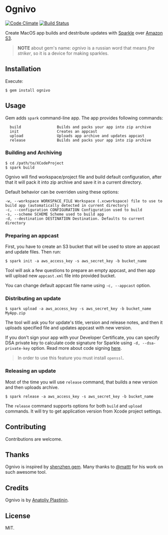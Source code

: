 # Ognivo

[![Code Climate](http://img.shields.io/codeclimate/github/antlypls/ognivo.svg?style=flat)](https://codeclimate.com/github/antlypls/ognivo)
[![Build Status](http://img.shields.io/travis/antlypls/ognivo.svg?style=flat)](https://travis-ci.org/antlypls/ognivo)

Create MacOS app builds and destribute updates with [Sparkle](https://github.com/sparkle-project/Sparkle) over [Amazon S3](http://aws.amazon.com/s3/).

> **NOTE** about gem's name:
> *ognivo* is a russian word that means *fire striker*,
> so it is a device for making sparkles.

## Installation

Execute:

    $ gem install ognivo

## Usage

Gem adds `spark` command-line app. The app provides following commands:

      build                Builds and packs your app into zip archive
      init                 Creates an appcast
      upload               Uploads app archive and updates appcast
      release              Builds and packs your app into zip archive

### Building and Archiving

    $ cd /path/to/XCodeProject
    $ spark build

Ognivo will find workspace/project file and build default configuration,
after that it will pack it into zip archive and save it in a current directory.

Default behavior can be overriden using these options:

    -w, --workspace WORKSPACE_FILE Workspace (.xcworkspace) file to use to build app (automatically detected in current directory)
    -c, --configuration CONFIGURATION Configuration used to build
    -s, --scheme SCHEME Scheme used to build app
    -d, --destination DESTINATION Destination. Defaults to current directory

### Preparing an appcast

First, you have to create an S3 bucket that will be used to store an appcast and
update files. Then run:

    $ spark init -a aws_access_key -s aws_secret_key -b bucket_name

Tool will ask a few questions to prepare an empty appcast, and then app will
upload new `appcast.xml` file into provided bucket.

You can change default appcast file name using `-c, --appcast` option.

### Distributing an update

    $ spark upload -a aws_access_key -s aws_secret_key -b bucket_name MyApp.zip

The tool will ask you for update's title, version and release notes, and then it
uploads specified file and updates appcast with new version.

If you don't sign your app with your Developer Certificate,
you can specify DSA private key to calculate code signature for Sparkle using
`-d, --dsa-private-key` option.
Read more about code signing
[here](https://github.com/sparkle-project/Sparkle/wiki#3-segue-for-security-concerns).

> In order to use this feature you must install `openssl`.

### Releasing an update

Most of the time you will use `release` command, that builds a new version and
then uploads archive.

    $ spark release -a aws_access_key -s aws_secret_key -b bucket_name

The `release` command supports options for both `build` and `upload` commands.
It will try to get application version from Xcode project settings.

## Contributing

Contributions are welcome.

## Thanks

Ognivo is inspired by [shenzhen gem](https://github.com/nomad/shenzhen).
Many thanks to [@mattt](https://github.com/mattt) for his work on such awesome tool.

## Credits

Ognivo is by [Anatoliy Plastinin](http://antlypls.com).

## License

MIT.
